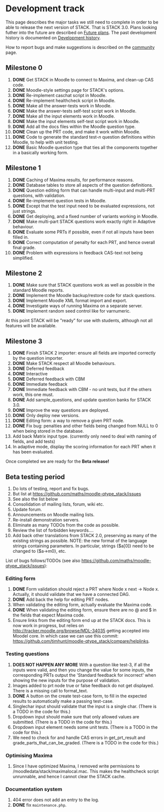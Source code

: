 # Development track

This page describes the major tasks we still need to complete in order to be
able to release the next version of STACK. That is STACK 3.0. Plans looking
futher into the future are described on [Future plans](Future_plans.md). The
past development history is documented on [Development history](Development_history.md).

How to report bugs and make suggestions is described on the [community](../About/Community.md) page.

## Milestone 0

1. **DONE** Get STACK in Moodle to connect to Maxima, and clean-up CAS code.
2. **DONE** Moodle-style settings page for STACK's options.
3. **DONE** Re-implement caschat script in Moodle.
4. **DONE** Re-implement healthcheck script in Moodle.
5. **DONE** Make all the answer-tests work in Moodle.
6. **DONE** Make the answer-tests self-test script work in Moodle.
7. **DONE** Make all the input elements work in Moodle.
8. **DONE** Make the input elements self-test script work in Moodle.
9. **DONE** Add all the docs files within the Moodle question type.
10. **DONE** Clean up the PRT code, and make it work within Moodle.
11. **DONE** Code to generate the standard test-_n_ question definitions within Moodle, to help with unit testing.
12. **DONE** Basic Moodle question type that ties all the components together in a basically working form.

## Milestone 1

1. **DONE** Caching of Maxima results, for performance reasons.
2. **DONE** Database tables to store all aspects of the question definitions.
3. **DONE** Question editing form that can handle multi-input and multi-PRT questions, with validation.
4. **DONE** Re-implement question tests in Moodle.
 1. **DONE** Except that the test input need to be evaluated expressions, not just strings.
5. **DONE** Get deploying, and a fixed number of variants working in Moodle.
6. **DONE** Make multi-part STACK questions work exactly right in Adaptive behaviour.
 1. **DONE** Evaluate some PRTs if possible, even if not all inputs have been filled in.
 2. **DONE** Correct computation of penalty for each PRT, and hence overall final grade.
 3. **DONE** Problem with expressions in feedback CAS-text not being simplified.

## Milestone 2

1. **DONE** Make sure that STACK questions work as well as possible in the standard Moodle reports.
2. **DONE** Implement the Moodle backup/restore code for stack questions.
3. **DONE** Implement Moodle XML format import and export.
4. **DONE** Investigate ways of running Maxima on a separate server.
5. **DONE** Implement random seed control like for varnumeric.

At this point STACK will be "ready" for use with students, although not all features will be available.

## Milestone 3

1. **DONE** Finish STACK 2 importer: ensure all fields are imported correctly by the question importer.
2. **DONE** Make STACK respect all Moodle behaviours.
 1. **DONE** Deferred feedback
 2. **DONE** Interactive
 3. **DONE** Deferred feedback with CBM
 4. **DONE** Immediate feedback
 5. **DONE** Immediate feedback with CBM - no unit tests, but if the others work, this one must.
3. **DONE**  Add sample_questions, and update question banks for STACK 3.0. 
4. **DONE** Improve the way questions are deployed. 
 1. **DONE** Only deploy new versions.
5. **DONE** Editing form: a way to remove a given PRT node.
6. **DONE** Fix bug: penalties and other fields being changed from NULL to 0 when being stored in the database.
7. Add back Matrix input type. (currently only need to deal with naming of fields, and add tests)
9. In adaptive mode, display the scoring information for each PRT when it has been evaluated.

Once completed we are ready for the **Beta release!**

## Beta testing period

1. Do lots of testing, report and fix bugs.
 1. But list at https://github.com/maths/moodle-qtype_stack/issues
 2. See also the list below
2. Consolidation of mailing lists, forum, wiki etc.
 1. Update forum.
 2. Announcements on Moodle mailing lists.
 3. Re-install demonstration servers.
3. Eliminate as many TODOs from the code as possible.
4. Review the list of forbidden keywords....
5. Add back other translations from STACK 2.0, preserving as many of the existing strings as possible. NOTE: the new format of the language strings containing parameters.  In particular, strings {$a[0]} need to be changed to {$a->m0}, etc.

List of bugs follows/TODOs (see also https://github.com/maths/moodle-qtype_stack/issues):

### Editing form

1. **DONE** Form validation should reject a PRT where Node x next -> Node x. Actually, it should validate that we have a connected DAG.
2. **DONE** Add back the help for editing PRT nodes.
3. When validating the editing form, actually evaluate the Maxima code.
4. **DONE** When validating the editing form, ensure there are no @ and $ in the fields that expect Maxima code.
5. Ensure links from the editing form end up at the STACK docs. This is now work in progress, but relies on http://tracker.moodle.org/browse/MDL-34035 getting accepted into Moodel core. In which case we can use this commit: https://github.com/timhunt/moodle-qtype_stack/compare/helplinks.

### Testing questions

1. **DOES NOT HAPPEN ANY MORE** With a question like test-3, if all the inputs were valid, and then you change the value for some inputs, the corresponding PRTs output the 'Standard feedback for incorrect' when showing the new inputs for the purpose of validation.
2. Images added to prt node true or false feedback do not get displayed. There is a missing call to format_text.
3. **DONE** A button on the create test-case form, to fill in the expected results to automatically make a passing test-case.
4. Singlechar input should validate that the input is a single char. (There is a TODO in the code for this.)
5. Dropdown input should make sure that only allowed values are submitted. (There is a TODO in the code for this.)
6. Dropdown input element needs some unit tests. (There is a TODO in the code for this.)
7. We need to check for and handle CAS errors in get_prt_result and grade_parts_that_can_be_graded. (There is a TODO in the code for this.)

### Optimising Maxima

1. Since I have optimized Maxima, I removed write permissions to /moodledata/stack/maximalocal.mac. This makes the healthcheck script unrunnable, and hence I cannot clear the STACK cache.

### Documentation system

1. 404 error does not add an entry to the log.
2. **DONE** fix `maintenance.php`.

